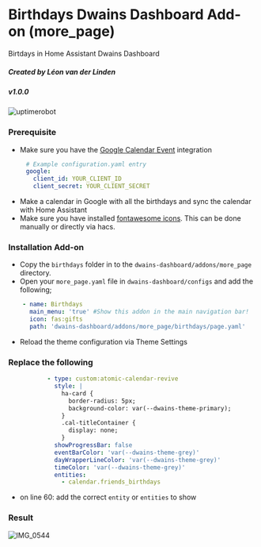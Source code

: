 
# Birthdays Dwains Dashboard Add-on (more_page)
Birtdays in Home Assistant Dwains Dashboard
##### Created by Léon van der Linden
##### v1.0.0

![uptimerobot](https://www.iphonelife.com/sites/iphonelife.com/files/memoji_0.jpg)

### Prerequisite
- Make sure you have the [Google Calendar Event](https://www.home-assistant.io/integrations/calendar.google/) integration
```yaml
     # Example configuration.yaml entry
     google:
       client_id: YOUR_CLIENT_ID
       client_secret: YOUR_CLIENT_SECRET
```
- Make a calendar in Google with all the birthdays and sync the calendar with Home Assistant
- Make sure you have installed [fontawesome icons](https://github.com/thomasloven/hass-fontawesome). This can be done manually or directly via hacs.

### Installation Add-on
- Copy the `birthdays` folder in to the `dwains-dashboard/addons/more_page` directory.
- Open your `more_page.yaml` file in `dwains-dashboard/configs` and add the following;
 ```yaml
     - name: Birthdays
       main_menu: 'true' #Show this addon in the main navigation bar!
       icon: fas:gifts
       path: 'dwains-dashboard/addons/more_page/birthdays/page.yaml'
```
- Reload the theme configuration via Theme Settings

### Replace the following
 ```yaml
            - type: custom:atomic-calendar-revive
              style: |
                ha-card {
                  border-radius: 5px;
                  background-color: var(--dwains-theme-primary);
                }
                .cal-titleContainer {
                  display: none;
                }
              showProgressBar: false
              eventBarColor: 'var(--dwains-theme-grey)'
              dayWrapperLineColor: 'var(--dwains-theme-grey)'
              timeColor: 'var(--dwains-theme-grey)'
              entities:
                - calendar.friends_birthdays
```
- on line 60: add the correct `entity` or `entities` to show


### Result

![IMG_0544](https://user-images.githubusercontent.com/77990847/114402640-52bd1f80-9ba4-11eb-990e-7a04642bd641.PNG)
